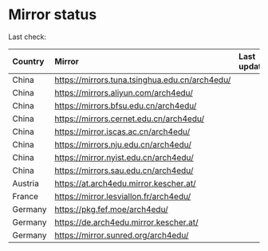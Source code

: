 <script src="./time.js"></script>
# Mirror status
Last check: <script type="text/javascript">localize(1717939197.992012);</script>

|Country|Mirror|Last update|
|:------|:-----|:----------|
|China|https://mirrors.tuna.tsinghua.edu.cn/arch4edu/|<script type="text/javascript">localize(1717914961);</script>|
|China|https://mirrors.aliyun.com/arch4edu/|<script type="text/javascript">localize(1717914961);</script>|
|China|https://mirrors.bfsu.edu.cn/arch4edu/|<script type="text/javascript">localize(1717914961);</script>|
|China|https://mirrors.cernet.edu.cn/arch4edu/|<script type="text/javascript">localize(1717914961);</script>|
|China|https://mirror.iscas.ac.cn/arch4edu/|<script type="text/javascript">localize(1717914961);</script>|
|China|https://mirrors.nju.edu.cn/arch4edu/|<script type="text/javascript">localize(1717871584);</script>|
|China|https://mirror.nyist.edu.cn/arch4edu/|<script type="text/javascript">localize(1717871584);</script>|
|China|https://mirrors.sau.edu.cn/arch4edu/|<script type="text/javascript">localize(1717914961);</script>|
|Austria|https://at.arch4edu.mirror.kescher.at/|<script type="text/javascript">localize(1717914961);</script>|
|France|https://mirror.lesviallon.fr/arch4edu/|<script type="text/javascript">localize(1717871584);</script>|
|Germany|https://pkg.fef.moe/arch4edu/|<script type="text/javascript">localize(1717914961);</script>|
|Germany|https://de.arch4edu.mirror.kescher.at/|<script type="text/javascript">localize(1717914961);</script>|
|Germany|https://mirror.sunred.org/arch4edu/|<script type="text/javascript">localize(1717742215);</script>|

<script src="./tablefilter/tablefilter.js"></script>
<script src="./table.js"></script>
